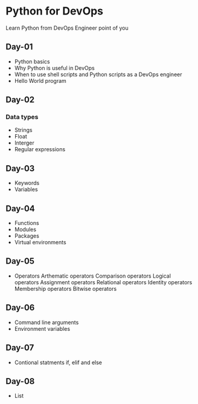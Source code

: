 # Python for DevOps
Learn Python from DevOps Engineer point of you

## Day-01
- Python basics
- Why Python is useful in DevOps
- When to use shell scripts and Python scripts as a DevOps engineer
- Hello World program

## Day-02
### Data types
- Strings
- Float
- Interger
- Regular expressions

## Day-03
- Keywords
- Variables

## Day-04
- Functions
- Modules
- Packages
- Virtual environments

## Day-05
- Operators
   Arthematic operators
   Comparison operators
   Logical operators
   Assignment operators
   Relational operators
   Identity operators
   Membership operators
   Bitwise operators

## Day-06
- Command line arguments
- Environment variables

## Day-07
- Contional statments
  if, elif and else

## Day-08
- List








 